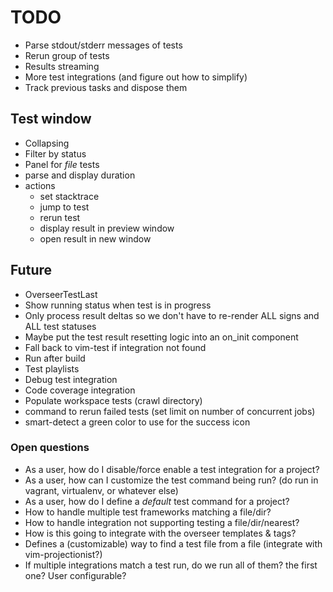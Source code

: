 # TODO

- Parse stdout/stderr messages of tests
- Rerun group of tests
- Results streaming
- More test integrations (and figure out how to simplify)
- Track previous tasks and dispose them

## Test window

- Collapsing
- Filter by status
- Panel for _file_ tests
- parse and display duration
- actions
  - set stacktrace
  - jump to test
  - rerun test
  - display result in preview window
  - open result in new window

## Future

- OverseerTestLast
- Show running status when test is in progress
- Only process result deltas so we don't have to re-render ALL signs and ALL test statuses
- Maybe put the test result resetting logic into an on_init component
- Fall back to vim-test if integration not found
- Run after build
- Test playlists
- Debug test integration
- Code coverage integration
- Populate workspace tests (crawl directory)
- command to rerun failed tests (set limit on number of concurrent jobs)
- smart-detect a green color to use for the success icon

### Open questions

- As a user, how do I disable/force enable a test integration for a project?
- As a user, how can I customize the test command being run? (do run in vagrant, virtualenv, or whatever else)
- As a user, how do I define a _default_ test command for a project?
- How to handle multiple test frameworks matching a file/dir?
- How to handle integration not supporting testing a file/dir/nearest?
- How is this going to integrate with the overseer templates & tags?
- Defines a (customizable) way to find a test file from a file (integrate with vim-projectionist?)
- If multiple integrations match a test run, do we run all of them? the first one? User configurable?
